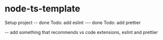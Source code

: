 # node-ts-template
Setup project -- done
Todo: add eslint --- done
Todo: add prettier

-- add something that recommends vs code extensions, eslint and prettier